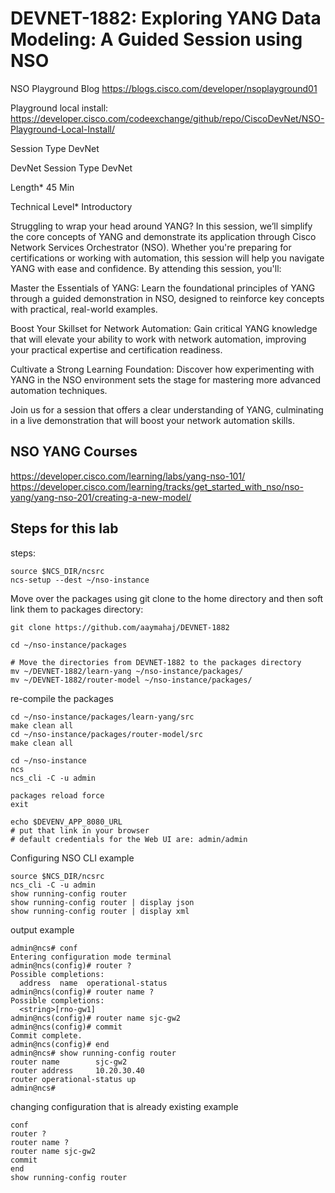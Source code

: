 # DEVNET-1882: Exploring YANG Data Modeling: A Guided Session using NSO

NSO Playground Blog
https://blogs.cisco.com/developer/nsoplayground01

Playground local install:
https://developer.cisco.com/codeexchange/github/repo/CiscoDevNet/NSO-Playground-Local-Install/


Session Type
DevNet

DevNet Session Type
DevNet

Length*
45 Min

Technical Level*
Introductory

Struggling to wrap your head around YANG? In this session, we’ll simplify the core concepts of YANG and demonstrate its application through Cisco Network Services Orchestrator (NSO). Whether you're preparing for certifications or working with automation, this session will help you navigate YANG with ease and confidence. By attending this session, you'll:

Master the Essentials of YANG: Learn the foundational principles of YANG through a guided demonstration in NSO, designed to reinforce key concepts with practical, real-world examples.

Boost Your Skillset for Network Automation: Gain critical YANG knowledge that will elevate your ability to work with network automation, improving your practical expertise and certification readiness.

Cultivate a Strong Learning Foundation: Discover how experimenting with YANG in the NSO environment sets the stage for mastering more advanced automation techniques.

Join us for a session that offers a clear understanding of YANG, culminating in a live demonstration that will boost your network automation skills.

## NSO YANG Courses

https://developer.cisco.com/learning/labs/yang-nso-101/
https://developer.cisco.com/learning/tracks/get_started_with_nso/nso-yang/yang-nso-201/creating-a-new-model/

## Steps for this lab

steps:

```
source $NCS_DIR/ncsrc
ncs-setup --dest ~/nso-instance 
```

Move over the packages using git clone to the home directory and then soft link them to packages directory:

```
git clone https://github.com/aaymahaj/DEVNET-1882

cd ~/nso-instance/packages

# Move the directories from DEVNET-1882 to the packages directory
mv ~/DEVNET-1882/learn-yang ~/nso-instance/packages/
mv ~/DEVNET-1882/router-model ~/nso-instance/packages/

```

re-compile the packages 

```
cd ~/nso-instance/packages/learn-yang/src
make clean all
cd ~/nso-instance/packages/router-model/src
make clean all
```


```
cd ~/nso-instance
ncs
ncs_cli -C -u admin
```


```
packages reload force
exit
```


```
echo $DEVENV_APP_8080_URL
# put that link in your browser
# default credentials for the Web UI are: admin/admin
```

Configuring NSO CLI example
```
source $NCS_DIR/ncsrc
ncs_cli -C -u admin
show running-config router
show running-config router | display json
show running-config router | display xml
```

output example
```
admin@ncs# conf
Entering configuration mode terminal
admin@ncs(config)# router ?
Possible completions:
  address  name  operational-status
admin@ncs(config)# router name ?
Possible completions:
  <string>[rno-gw1]
admin@ncs(config)# router name sjc-gw2
admin@ncs(config)# commit
Commit complete.
admin@ncs(config)# end
admin@ncs# show running-config router
router name        sjc-gw2
router address     10.20.30.40
router operational-status up
admin@ncs#
```

changing configuration that is already existing example

```
conf
router ?
router name ?
router name sjc-gw2
commit
end
show running-config router
```